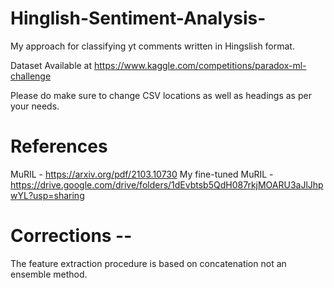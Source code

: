 # Hinglish-Sentiment-Analysis-
My approach for classifying yt comments written in Hingslish format.

Dataset Available at https://www.kaggle.com/competitions/paradox-ml-challenge

Please do make sure to change CSV locations as well as headings as per your needs.

# References

MuRIL - https://arxiv.org/pdf/2103.10730
My fine-tuned MuRIL - https://drive.google.com/drive/folders/1dEvbtsb5QdH087rkjMOARU3aJlJhpwYL?usp=sharing

# Corrections --

The feature extraction procedure is based on concatenation not an ensemble method.

